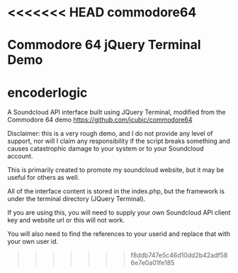 <<<<<<< HEAD
commodore64
===========

Commodore 64 jQuery Terminal Demo
=======
# encoderlogic
A Soundcloud API interface built using JQuery Terminal, modified from the Commodore 64 demo https://github.com/jcubic/commodore64


Disclaimer: this is a very rough demo, and I do not provide any level of support, nor will I claim any responsibility if
the script breaks something and causes catastrophic damage to your system or to your Soundcloud account.

This is primarily created to promote my soundcloud website, but it may be useful for others as well.

All of the interface content is stored in the index.php, but the framework is under the terminal directory (JQuery Terminal).

If you are using this, you will need to supply your own Soundcloud API client key and website url or this will not work.

You will also need to find the references to your userid and replace that with your own user id.
>>>>>>> f8ddb747e5c46d10dd2b42adf586e7e0a01fe185

